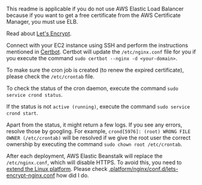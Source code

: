 This readme is applicable if you do not use AWS Elastic Load Balancer because if you want to get a free certificate from the AWS Certificate Manager, you must use ELB.

Read about [Let's Encrypt](https://letsencrypt.org/getting-started/).

Connect with your EC2 instance using SSH and perform the instructions mentioned in [Certbot](https://certbot.eff.org/instructions?ws=nginx&os=pip). Certbot will update the `/etc/nginx.conf` file for you if you execute the command `sudo certbot --nginx -d <your-domain>`.

To make sure the cron job is created (to renew the expired certificate), please check the `/etc/crontab` file.

To check the status of the cron daemon, execute the command `sudo service crond status`.

If the status is not `active (running)`, execute the command `sudo service crond start`.

Apart from the status, it might return a few logs. If you see any errors, resolve those by googling. For example, `crond[5976]: (root) WRONG FILE OWNER (/etc/crontab)` will be resolved if we give the root user the correct ownership by executing the command `sudo chown root /etc/crontab`.

After each deployment, AWS Elastic Beanstalk will replace the `/etc/nginx.conf`, which will disable HTTPS. To avoid this, you need to [extend the Linux platform](https://docs.aws.amazon.com/elasticbeanstalk/latest/dg/platforms-linux-extend.html). Please check [.platform/nginx/conf.d/lets-encrypt-nginx.conf](./.platform/nginx/conf.d/lets-encrypt-nginx.conf) how did I do.
